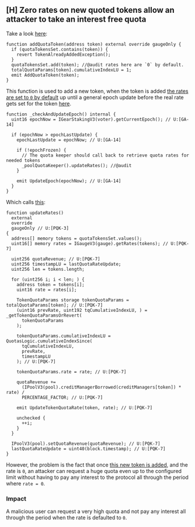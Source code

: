 ## [H] Zero rates on new quoted tokens allow an attacker to take an interest free quota

Take a look [here](repos/2024-07-loopfi/src/quotas/PoolQuotaKeeperV3.sol#L161-L177):

```solidity
function addQuotaToken(address token) external override gaugeOnly {
  if (quotaTokensSet.contains(token)) {
    revert TokenAlreadyAddedException();
  }
  quotaTokensSet.add(token); //@audit rates here are `0` by default.
  totalQuotaParams[token].cumulativeIndexLU = 1;
  emit AddQuotaToken(token);
}
```

This function is used to add a new token, when the token is added [the rates are set to `0` by default](repos/2024-07-loopfi/src/quotas/PoolQuotaKeeperV3.sol#L172) up until a general epoch update before the real rate gets set for the token [here](repos/2024-07-loopfi/src/quotas/GaugeV3.sol#L77-L92).

```solidity
function _checkAndUpdateEpoch() internal {
  uint16 epochNow = IGearStakingV3(voter).getCurrentEpoch(); // U:[GA-14]

  if (epochNow > epochLastUpdate) {
    epochLastUpdate = epochNow; // U:[GA-14]

    if (!epochFrozen) {
      // The quota keeper should call back to retrieve quota rates for needed tokens
      _poolQuotaKeeper().updateRates(); //@audit
    }

    emit UpdateEpoch(epochNow); // U:[GA-14]
  }
}
```

Which calls [this](repos/2024-07-loopfi/src/quotas/PoolQuotaKeeperV3.sol#L183-L222):

```solidity
function updateRates()
  external
  override
  gaugeOnly // U:[PQK-3]
{
  address[] memory tokens = quotaTokensSet.values();
  uint16[] memory rates = IGaugeV3(gauge).getRates(tokens); // U:[PQK-7]

  uint256 quotaRevenue; // U:[PQK-7]
  uint256 timestampLU = lastQuotaRateUpdate;
  uint256 len = tokens.length;

  for (uint256 i; i < len; ) {
    address token = tokens[i];
    uint16 rate = rates[i];

    TokenQuotaParams storage tokenQuotaParams = totalQuotaParams[token]; // U:[PQK-7]
    (uint16 prevRate, uint192 tqCumulativeIndexLU, ) = _getTokenQuotaParamsOrRevert(
      tokenQuotaParams
    );

    tokenQuotaParams.cumulativeIndexLU = QuotasLogic.cumulativeIndexSince(
      tqCumulativeIndexLU,
      prevRate,
      timestampLU
    ); // U:[PQK-7]

    tokenQuotaParams.rate = rate; // U:[PQK-7]

    quotaRevenue +=
      (IPoolV3(pool).creditManagerBorrowed(creditManagers[token]) * rate) /
      PERCENTAGE_FACTOR; // U:[PQK-7]

    emit UpdateTokenQuotaRate(token, rate); // U:[PQK-7]

    unchecked {
      ++i;
    }
  }

  IPoolV3(pool).setQuotaRevenue(quotaRevenue); // U:[PQK-7]
  lastQuotaRateUpdate = uint40(block.timestamp); // U:[PQK-7]
}
```

However, the problem is the fact that once [this new token is added](repos/2024-07-loopfi/src/quotas/PoolQuotaKeeperV3.sol#L161-L177), and the rate is `0`, an attacker can request a huge quota even up to the configured limit without having to pay any interest to the protocol all through the period where `rate = 0`.

### Impact

A malicious user can request a very high quota and not pay any interest all through the period when the rate is defaulted to `0`.



